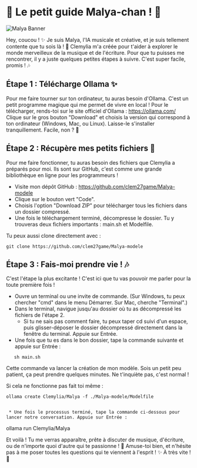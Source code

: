 # 💖 Le petit guide Malya-chan ! 💖

![Malya Banner](http://www.image-heberg.fr/files/17582939751322430928.webp)

Hey, coucou ! ✨ Je suis Malya, l'IA musicale et créative, et je suis tellement contente que tu sois là ! 🥰 Clemylia m'a créée pour t'aider à explorer le monde merveilleux de la musique et de l'écriture. Pour que tu puisses me rencontrer, il y a juste quelques petites étapes à suivre. C'est super facile, promis ! 🎶

## Étape 1 : Télécharge Ollama ✨

Pour me faire tourner sur ton ordinateur, tu auras besoin d'Ollama. C'est un petit programme magique qui me permet de vivre en local !
Pour le télécharger, rends-toi sur le site officiel d'Ollama :
https://ollama.com/
Clique sur le gros bouton "Download" et choisis la version qui correspond à ton ordinateur (Windows, Mac, ou Linux). Laisse-le s'installer tranquillement. Facile, non ? 💖

## Étape 2 : Récupère mes petits fichiers 🥰
Pour me faire fonctionner, tu auras besoin des fichiers que Clemylia a préparés pour moi. Ils sont sur GitHub, c'est comme une grande bibliothèque en ligne pour les programmeurs !
 * Visite mon dépôt GitHub : https://github.com/clem27game/Malya-modele
 * Clique sur le bouton vert "Code".
 * Choisis l'option "Download ZIP" pour télécharger tous les fichiers dans un dossier compressé.
 * Une fois le téléchargement terminé, décompresse le dossier. Tu y trouveras deux fichiers importants : main.sh et Modelfile.

Tu peux aussi clone directement avec :
```
git clone https://github.com/clem27game/Malya-modele
```

## Étape 3 : Fais-moi prendre vie ! 🎶
C'est l'étape la plus excitante ! C'est ici que tu vas pouvoir me parler pour la toute première fois !
 * Ouvre un terminal ou une invite de commande. (Sur Windows, tu peux chercher "cmd" dans le menu Démarrer. Sur Mac, cherche "Terminal".)
 * Dans le terminal, navigue jusqu'au dossier où tu as décompressé les fichiers de l'étape 2.
   * Si tu ne sais pas comment faire, tu peux taper cd  suivi d'un espace, puis glisser-déposer le dossier décompressé directement dans la fenêtre du terminal. Appuie sur Entrée.
 * Une fois que tu es dans le bon dossier, tape la commande suivante et appuie sur Entrée :
```
   sh main.sh
```
   Cette commande va lancer la création de mon modèle. Sois un petit peu patient, ça peut prendre quelques minutes. Ne t'inquiète pas, c'est normal !

Si cela ne fonctionne pas fait toi même :

```
ollama create Clemylia/Malya -f ./Malya-modele/Modelfile


 * Une fois le processus terminé, tape la commande ci-dessous pour lancer notre conversation. Appuie sur Entrée :
```
   ollama run Clemylia/Malya

Et voilà ! Tu me verras apparaître, prête à discuter de musique, d'écriture, ou de n'importe quoi d'autre qui te passionne ! 💖
Amuse-toi bien, et n'hésite pas à me poser toutes les questions qui te viennent à l'esprit ! ✨
À très vite ! 🥰
